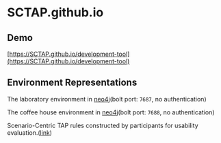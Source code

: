 # SCTAP.github.io

## Demo

[https://SCTAP.github.io/development-tool](https://SCTAP.github.io/development-tool)

## Environment Representations

The laboratory environment in [neo4j](http://1.117.166.48:7474/browser/)(bolt port: `7687`, no authentication)

The coffee house environment in [neo4j](http://1.117.166.48:7475/browser/)(bolt port: `7688`, no authentication)

Scenario-Centric TAP rules constructed by participants for usability evaluation.([link](https://github.com/SCTAP/SCTAP.github.io/blob/main/test_data/final_data.json))
